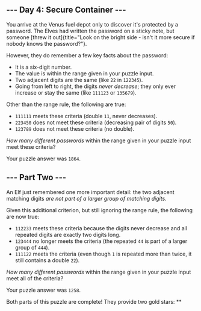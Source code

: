 
\-\-- Day 4: Secure Container \-\--
-----------------------------------

You arrive at the Venus fuel depot only to discover it\'s protected by a
password. The Elves had written the password on a sticky note, but
someone [threw it
out]{title="Look on the bright side - isn't it more secure if nobody knows the password?"}.

However, they do remember a few key facts about the password:

-   It is a six-digit number.
-   The value is within the range given in your puzzle input.
-   Two adjacent digits are the same (like `22` in `122345`).
-   Going from left to right, the digits *never decrease*; they only
    ever increase or stay the same (like `111123` or `135679`).

Other than the range rule, the following are true:

-   `111111` meets these criteria (double `11`, never decreases).
-   `223450` does not meet these criteria (decreasing pair of digits
    `50`).
-   `123789` does not meet these criteria (no double).

*How many different passwords* within the range given in your puzzle
input meet these criteria?

Your puzzle answer was `1864`.

\-\-- Part Two \-\-- 
--------------------

An Elf just remembered one more important detail: the two adjacent
matching digits *are not part of a larger group of matching digits*.

Given this additional criterion, but still ignoring the range rule, the
following are now true:

-   `112233` meets these criteria because the digits never decrease and
    all repeated digits are exactly two digits long.
-   `123444` no longer meets the criteria (the repeated `44` is part of
    a larger group of `444`).
-   `111122` meets the criteria (even though `1` is repeated more than
    twice, it still contains a double `22`).

*How many different passwords* within the range given in your puzzle
input meet all of the criteria?

Your puzzle answer was `1258`.

Both parts of this puzzle are complete! They provide two gold stars:
\*\*
